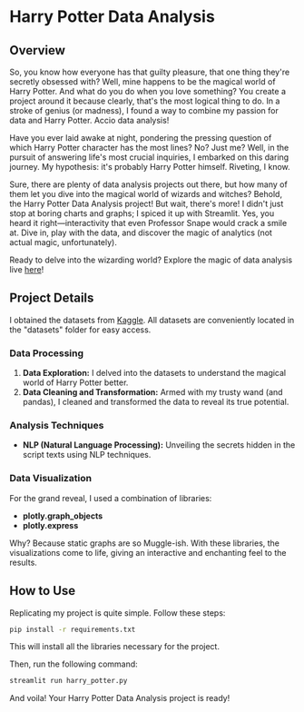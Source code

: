 # Harry Potter Data Analysis

## Overview 
So, you know how everyone has that guilty pleasure, that one thing they're secretly obsessed with? Well, mine happens to be the magical world of Harry Potter. And what do you do when you love something? You create a project around it because clearly, that's the most logical thing to do. In a stroke of genius (or madness), I found a way to combine my passion for data and Harry Potter. Accio data analysis!

Have you ever laid awake at night, pondering the pressing question of which Harry Potter character has the most lines? No? Just me? Well, in the pursuit of answering life's most crucial inquiries, I embarked on this daring journey. My hypothesis: it's probably Harry Potter himself. Riveting, I know.

Sure, there are plenty of data analysis projects out there, but how many of them let you dive into the magical world of wizards and witches? Behold, the Harry Potter Data Analysis project! But wait, there's more! I didn't just stop at boring charts and graphs; I spiced it up with Streamlit. Yes, you heard it right—interactivity that even Professor Snape would crack a smile at. Dive in, play with the data, and discover the magic of analytics (not actual magic, unfortunately).

Ready to delve into the wizarding world? Explore the magic of data analysis live [here](https://tamara-analysis-harry-potter.streamlit.app/)!

## Project Details
I obtained the datasets from [Kaggle](https://www.kaggle.com/datasets/gulsahdemiryurek/harry-potter-dataset/data). All datasets are conveniently located in the "datasets" folder for easy access.

### Data Processing
1. **Data Exploration:** I delved into the datasets to understand the magical world of Harry Potter better.
2. **Data Cleaning and Transformation:** Armed with my trusty wand (and pandas), I cleaned and transformed the data to reveal its true potential.

### Analysis Techniques
- **NLP (Natural Language Processing):** Unveiling the secrets hidden in the script texts using NLP techniques.

### Data Visualization
For the grand reveal, I used a combination of libraries:
- **plotly.graph_objects**
- **plotly.express**

Why? Because static graphs are so Muggle-ish. With these libraries, the visualizations come to life, giving an interactive and enchanting feel to the results.

## How to Use
Replicating my project is quite simple. Follow these steps:

```bash
pip install -r requirements.txt
```
This will install all the libraries necessary for the project. 

Then, run the following command:

```bash
streamlit run harry_potter.py
```
And voila! Your Harry Potter Data Analysis project is ready!
